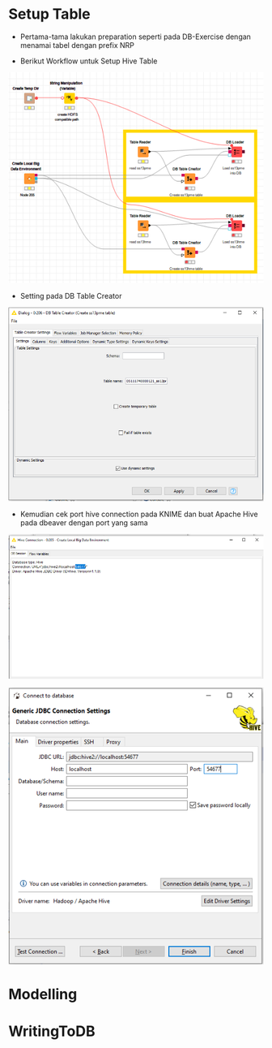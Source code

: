 # Setup Table

- Pertama-tama lakukan preparation seperti pada DB-Exercise dengan menamai tabel dengan prefix NRP

- Berikut Workflow untuk Setup Hive Table

![](Dokumentasi/1-workflow.png)

- Setting pada DB Table Creator

![](Dokumentasi/1-DBTABLE.png)

- Kemudian cek port hive connection pada KNIME dan buat Apache Hive pada dbeaver dengan port yang sama

![](Dokumentasi/1-HIVEPORT.png)

![](Dokumentasi/1-DBEAVERPORT.png)



# Modelling


# WritingToDB
